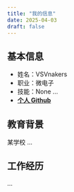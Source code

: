 ```yaml
---
title: "我的信息"
date: 2025-04-03
draft: false
---
```


## 基本信息

- 姓名：VSVnakers  
- 职业：微电子  
- 技能：None ...  
- **[个人 Github](https://github.com/vsvnakers)**
## 教育背景
某学校
...

## 工作经历

...
